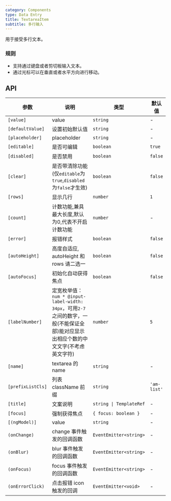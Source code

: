 ```yaml
---
category: Components
type: Data Entry
title: TextareaItem
subtitle: 多行输入
---
```



用于接受多行文本。

### 规则
- 支持通过键盘或者剪切板输入文本。
- 通过光标可以在垂直或者水平方向进行移动。


## API

| 参数 | 说明 | 类型 | 默认值 |
|----|-----|------|------|
| `[value]` | value | `string` | - |
| `[defaultValue]` | 设置初始默认值 | `string` | - |
| `[placeholder]` | placeholder | `string` | - |
| `[editable]` | 是否可编辑 | `boolean` | `true` |
| `[disabled]` | 是否禁用 | `boolean` | `false` |
| `[clear]` | 是否带清除功能(仅`editable`为`true`,`disabled`为`false`才生效) | `boolean` | `false` |
| `[rows]` | 显示几行 | `number` | `1` |
| `[count]` | 计数功能,兼具最大长度,默认为0,代表不开启计数功能 | `number` | - |
| `[error]` | 报错样式 | `boolean` | `false` |
| `[autoHeight]` | 高度自适应, autoHeight 和 rows 请二选一 | `boolean` | `false` |
| `[autoFocus]` | 初始化自动获得焦点 | `boolean` | `false` |
| `[labelNumber]` | 定宽枚举值：`num * @input-label-width: 34px`，可用`2-7`之间的数字，一般(不能保证全部)能对应显示出相应个数的中文文字(不考虑英文字符) | `number` | `5` |
| `[name]` | textarea 的 name | `string` | - |
| `[prefixListCls]` | 列表 className 前缀 | `string` | `'am-list'` |
| `[title]` | 文案说明 | `string \| TemplateRef` | - |
| `[focus]` | 强制获得焦点 | `{ focus: boolean }` | - |
| `[(ngModel)]` | value | `string` | - |
| `(onChange)` | change 事件触发的回调函数 | `EventEmitter<string>` | - |
| `(onBlur)` | blur 事件触发的回调函数 | `EventEmitter<string>` | - |
| `(onFocus)` | focus 事件触发的回调函数 | `EventEmitter<string>` | - |
| `(onErrorClick)` | 点击报错 icon 触发的回调 | `EventEmitter<void>` | - |
